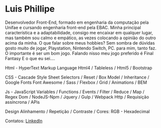 
<!--
**Legatario/Legatario** is a ✨ _special_ ✨ repository because its `README.md` (this file) appears on your GitHub profile.

Here are some ideas to get you started:

- 🔭 I’m currently working on ...
- 🌱 I’m currently learning ...
- 👯 I’m looking to collaborate on ...
- 🤔 I’m looking for help with ...
- 💬 Ask me about ...
- 📫 How to reach me: ...
- 😄 Pronouns: ...
- ⚡ Fun fact: ...
-->

# Luis Phillipe

Desenvolvedor Front-End, formado em engenharia da computação pela Unifae e cursando engenharia front-end pela EBAC.
Minha principal característica e a adaptabilidade, consigo me encaixar em qualquer lugar, mas também sou calmo e empático, as vezes colocando a opinião do outro acima da minha. 
O que falar sobre meus hobbies? Sem sombra de dúvidas gosto muito de jogar, Playstation, Nintendo Switch, PC. para mim, tanto faz. O importante é ser um bom jogo. Falando nisso meu jogo preferido é Final Fantasy
E o que eu sei....

Html - HyperText Markup Language
Html4 / Tableless / Html5 / Bootstrap

CSS - Cascade Style Sheet
Selectors / Reset / Box Model / Inheritance / Google Fonts 
Font Awesome / Sass / Flexbox / Grid / Animations / BEM

Js - JavaScript
Variables / Functions / Events / Filter / Reduce / Map / Regex
Dom / NodeJS-Npm / Jquery / Gulp / Webpack 
Http / Requisição assíncrona / APis

Design
Alinhamento / Repetição / Contraste / Cores: RGB - Hexadecimal

Contatos: <a href="https://www.linkedin.com/in/lu%C3%ADs-phillipe-nunes-dalilla-082595167"> Linkedln
